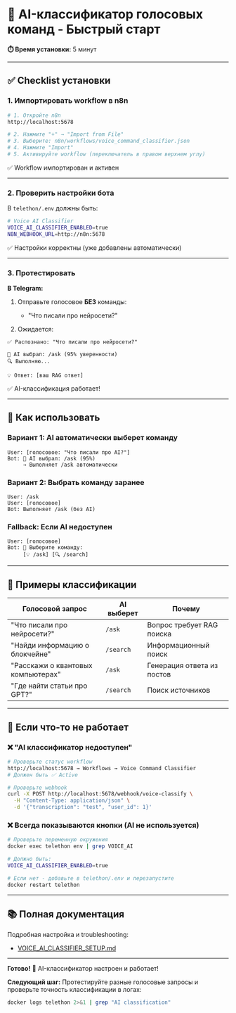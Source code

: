 # 🚀 AI-классификатор голосовых команд - Быстрый старт

**⏱️ Время установки:** 5 минут

---

## ✅ Checklist установки

### 1. Импортировать workflow в n8n

```bash
# 1. Откройте n8n
http://localhost:5678

# 2. Нажмите "+" → "Import from File"
# 3. Выберите: n8n/workflows/voice_command_classifier.json
# 4. Нажмите "Import"
# 5. Активируйте workflow (переключатель в правом верхнем углу)
```

✅ Workflow импортирован и активен

---

### 2. Проверить настройки бота

В `telethon/.env` должны быть:

```bash
# Voice AI Classifier
VOICE_AI_CLASSIFIER_ENABLED=true
N8N_WEBHOOK_URL=http://n8n:5678
```

✅ Настройки корректны (уже добавлены автоматически)

---

### 3. Протестировать

**В Telegram:**

1. Отправьте голосовое **БЕЗ** команды:
   - "Что писали про нейросети?"
   
2. Ожидается:

```
✅ Распознано: "Что писали про нейросети?"

🤖 AI выбрал: /ask (95% уверенности)
🔍 Выполняю...

💡 Ответ: [ваш RAG ответ]
```

✅ AI-классификация работает!

---

## 🎯 Как использовать

### Вариант 1: AI автоматически выберет команду

```
User: [голосовое: "Что писали про AI?"]
Bot: 🤖 AI выбрал: /ask (95%)
     → Выполняет /ask автоматически
```

### Вариант 2: Выбрать команду заранее

```
User: /ask
User: [голосовое]
Bot: Выполняет /ask (без AI)
```

### Fallback: Если AI недоступен

```
User: [голосовое]
Bot: 🤔 Выберите команду:
     [💡 /ask] [🔍 /search]
```

---

## 🧪 Примеры классификации

| Голосовой запрос | AI выберет | Почему |
|-----------------|-----------|--------|
| "Что писали про нейросети?" | `/ask` | Вопрос требует RAG поиска |
| "Найди информацию о блокчейне" | `/search` | Информационный поиск |
| "Расскажи о квантовых компьютерах" | `/ask` | Генерация ответа из постов |
| "Где найти статьи про GPT?" | `/search` | Поиск источников |

---

## 🐛 Если что-то не работает

### ❌ "AI классификатор недоступен"

```bash
# Проверьте статус workflow
http://localhost:5678 → Workflows → Voice Command Classifier
# Должен быть ✅ Active

# Проверьте webhook
curl -X POST http://localhost:5678/webhook/voice-classify \
  -H "Content-Type: application/json" \
  -d '{"transcription": "test", "user_id": 1}'
```

### ❌ Всегда показываются кнопки (AI не используется)

```bash
# Проверьте переменную окружения
docker exec telethon env | grep VOICE_AI

# Должно быть:
VOICE_AI_CLASSIFIER_ENABLED=true

# Если нет - добавьте в telethon/.env и перезапустите
docker restart telethon
```

---

## 📚 Полная документация

Подробная настройка и troubleshooting:
- [VOICE_AI_CLASSIFIER_SETUP.md](./VOICE_AI_CLASSIFIER_SETUP.md)

---

**Готово!** 🎉 AI-классификатор настроен и работает!

**Следующий шаг:** Протестируйте разные голосовые запросы и проверьте точность классификации в логах:

```bash
docker logs telethon 2>&1 | grep "AI classification"
```

